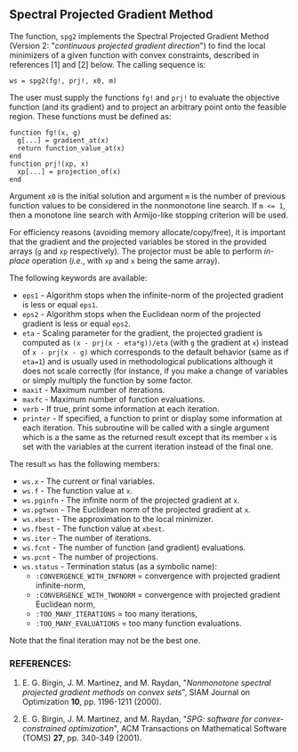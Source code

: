 ## Spectral Projected Gradient Method

The function, `spg2` implements the Spectral Projected Gradient Method
(Version 2: "*continuous projected gradient direction*") to find the local
minimizers of a given function with convex constraints, described in
references [1] and [2] below.  The calling sequence is:
````{.jl}
ws = spg2(fg!, prj!, x0, m)
````
The user must supply the functions `fg!` and `prj!` to evaluate the
objective function (and its gradient) and to project an arbitrary point
onto the feasible region.  These functions must be defined as:
````{.jl}
function fg!(x, g)
  g[...] = gradient_at(x)
  return function_value_at(x)
end
function prj!(xp, x)
  xp[...] = projection_of(x)
end
````
Argument `x0` is the initial solution and argument `m` is the number of
previous function values to be considered in the nonmonotone line search.
If `m <= 1`, then a monotone line search with Armijo-like stopping criterion
will be used.

For efficiency reasons (avoiding memory allocate/copy/free), it is important
that the gradient and the projected variables be stored in the provided
arrays (`g` and `xp` respectively).  The projector must be able to perform
*in-place* operation (*i.e.*, with `xp` and `x` being the same array).

The following keywords are available:

* `eps1` - Algorithm stops when the infinite-norm of the projected gradient
           is less or equal `eps1`.
* `eps2` - Algorithm stops when the Euclidean norm of the projected
           gradient is less or equal `eps2`.
* `eta`  - Scaling parameter for the gradient, the projected gradient is
           computed as `(x - prj(x - eta*g))/eta` (with `g` the gradient at
           `x`) instead of `x - prj(x - g)` which corresponds to the
           default behavior (same as if `eta=1`) and is usually used in
           methodological publications although it does not scale correctly
           (for instance, if you make a change of variables or simply
           multiply the function by some factor.
* `maxit` - Maximum number of iterations.
* `maxfc` - Maximum number of function evaluations.
* `verb` - If true, print some information at each iteration.
* `printer` - If specified, a function to print or display some information
           at each iteration.  This subroutine will be called with a single
           argument which is a the same as the returned result except that
           its member `x` is set with the variables at the current iteration
           instead of the final one.

The result `ws` has the following members:

* `ws.x`      - The current or final variables.
* `ws.f`      - The function value at `x`.
* `ws.pginfn` - The infinite norm of the projected gradient at `x`.
* `ws.pgtwon` - The Euclidean norm of the projected gradient at `x`.
* `ws.xbest`  - The approximation to the local minimizer.
* `ws.fbest`  - The function value at `xbest`.
* `ws.iter`   - The number of iterations.
* `ws.fcnt`   - The number of function (and gradient) evaluations.
* `ws.pcnt`   - The number of projections.
* `ws.status` - Termination status (as a symbolic name):
  * `:CONVERGENCE_WITH_INFNORM` = convergence with projected gradient
    infinite-norm,
  * `:CONVERGENCE_WITH_TWONORM` = convergence with projected gradient
    Euclidean norm,
  * `:TOO_MANY_ITERATIONS` = too many iterations,
  * `:TOO_MANY_EVALUATIONS` = too many function evaluations.

Note that the final iteration may not be the best one.


### REFERENCES:

1. E. G. Birgin, J. M. Martinez, and M. Raydan, "*Nonmonotone spectral
   projected gradient methods on convex sets*", SIAM Journal on
   Optimization **10**, pp. 1196-1211 (2000).

2. E. G. Birgin, J. M. Martinez, and M. Raydan, "*SPG: software for
   convex-constrained optimization*", ACM Transactions on Mathematical
   Software (TOMS) **27**, pp. 340-349 (2001).
